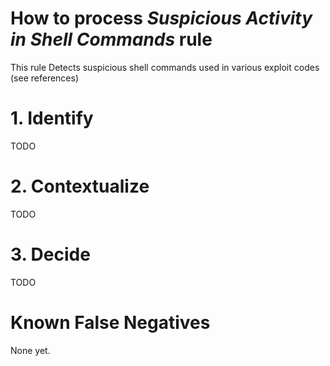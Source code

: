 # How to process *Suspicious Activity in Shell Commands* rule
This rule Detects suspicious shell commands used in various exploit codes (see references)

# 1. Identify
TODO

# 2. Contextualize
TODO

# 3. Decide
TODO

# Known False Negatives
None yet.
